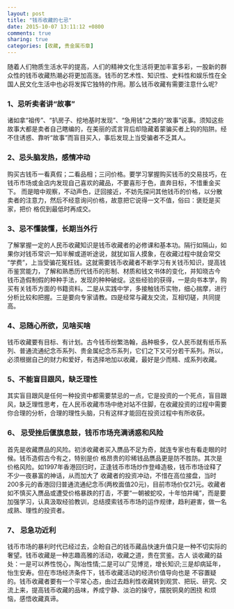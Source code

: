 ```yaml
---
layout: post
title: "钱币收藏的七忌"
date: 2015-10-07 13:11:12 +0800
comments: true
sharing: true
categories: [收藏, 贵金属币章]
---
```


随着人们物质生活水平的提高，人们的精神文化生活将更加丰富多彩，一股新的群众性的钱币收藏热潮必将更加高涨。钱币的艺术性、知识性、史料性和娱乐性在全国人民文化生活中也必将发挥它独特的作用。那么钱币收藏有需要注意什么呢?

### 1、忌听卖者讲“故事”
诸如拿“祖传”、“扒房子、挖地基时发现”、“急用钱”之类的“故事”说事。须知这些故事大都是卖者自己瞎编的，在美丽的谎言背后却隐藏着蒙骗买者上钩的陷阱。经不住诱惑、靠听“故事”而盲目买入，事后发现上当受骗者不乏其人。

### 2、忌头脑发热，感情冲动
购买古钱币一看真假；二看品相；三问价格。要学习掌握购买钱币的交易技巧，在钱币市场或金店内发现自己喜欢的藏品，不要喜形于色，直奔目标，不惜重金买下。 而是暗中观察，不动声色，迂回接近，不妨先探问其他钱币的价格，以分散卖者的注意力，然后不经意询问价格，故意把它说得一文不值，俗曰：褒贬是买家，把价 格侃到最低时再成交。

### 3、忌不懂装懂，长期当外行
了解掌握一定的人民币收藏知识是钱币收藏者的必修课和基本功。隔行如隔山，如果你对钱币常识一知半解或道听途说，就犹如盲人摸象，在收藏过程中就会常交 “学费”，上当受骗花冤枉钱。这就需要钱币收藏者不断学习有关钱币知识，提高钱币鉴赏能力，了解和熟悉历代钱币的形制、材质和钱文书体的变化，并知晓古今 钱币造假制假的种种手法，发现的种种破绽。这些经验的获得，一是向书本学，购买有关钱币方面的书籍资料。二是从实践中学，多接触钱币实物，细心揣摩，进行 分析比较和把握。三是要向专家请教。四是经常与藏友交流，互相切磋，共同提高。

### 4、忌随心所欲，见啥买啥
钱币收藏要有目标、有计划。古今钱币纷繁浩翰，品种极多，仅人民币就有纸币系列、普通流通纪念币系列、贵金属纪念币系列，它们之下又可分若干系列。所以，必须根据自己的财力和爱好，有选择地加以收藏，最好是少而精、成系列收藏。

### 5、不能盲目跟风，缺乏理性
其实盲目跟风是任何一种投资中都需要禁忌的一点，它是投资的一个死点，盲目跟风，缺乏理性思考，在人民币收藏市场中绝对站不住脚，在收藏投资的过程中需要你合理的分析，合理的理性头脑，只有这样才能回在投资过程中有所收获。

### 6、 忌受挫后偃旗息鼓，钱币市场充满诱惑和风险
首先是收藏赝品的风险。初涉收藏者买入赝品不足为奇，就连专家也有看走眼的时候。钱币造假古今有之，特别是价 格昂贵的珍稀钱品赝品更是防不胜防。其次是价格风险。如1997年香港回归时，正逢钱币市场炒作登峰造极，钱币市场诠释了不少一夜暴富的神话，从而加大了 收藏者的投资冲动，不惜在高位接盘，当时200多元的香港回归普通流通纪念币(两枚面值20元)，目前市场价仅21元。收藏者如不慎买入赝品或遭受价格暴跌的打击，不要“一朝被蛇咬，十年怕井绳”，而是要加强学习，认真汲取经验教训，总结摸索钱币市场的运作规律，趋利避害，做一名成熟、理性的投资者。

### 7、 忌急功近利
钱币市场的暴利时代已经过去，企盼自己的钱币藏品快速升值只是一种不切实际的奢望。钱币收藏是一种志趣高雅的活动，收藏之道，贵在赏鉴。古人 谈收藏的益处：一是可以养性悦心，陶冶性情;二是可以广见博览，增长知识;三是却病延年，怡生安寿。但在市场经济条件下，钱币收藏活动的经济价值导向也是 不容置疑的。钱币收藏者要有一个平常心态，由过去趋利性收藏转到观赏、把玩、研究、交流上来，提高钱币收藏的品味，养成宁静、淡泊的操守，摆脱铜臭的困挠 和烦恼，感悟收藏真谛。
